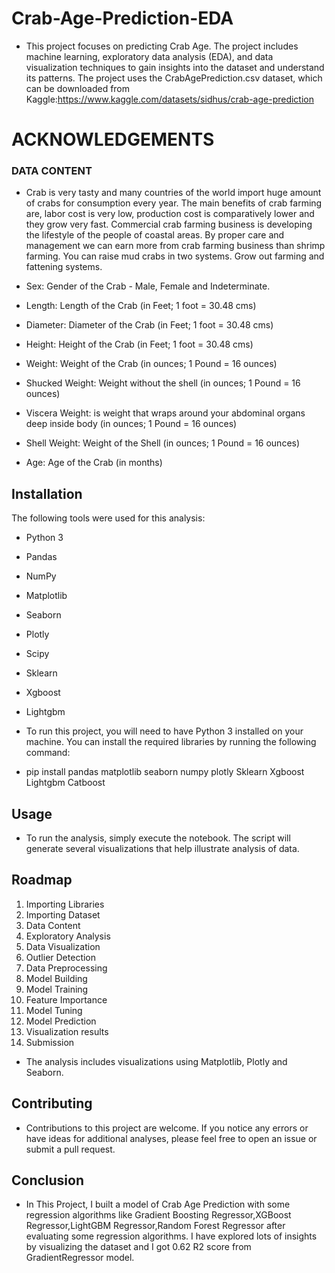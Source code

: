
# Crab-Age-Prediction-EDA
- This project focuses on predicting Crab Age. The project includes machine learning, exploratory data analysis (EDA), and data visualization techniques to gain insights into the dataset and understand its patterns. The project uses the CrabAgePrediction.csv dataset, which can be downloaded from Kaggle:https://www.kaggle.com/datasets/sidhus/crab-age-prediction
# ACKNOWLEDGEMENTS

### DATA CONTENT
- Crab is very tasty and many countries of the world import huge amount of crabs for consumption every year. The main benefits of crab farming are, labor cost is very low, production cost is comparatively lower and they grow very fast. Commercial crab farming business is developing the lifestyle of the people of coastal areas. By proper care and management we can earn more from crab farming business than shrimp farming. You can raise mud crabs in two systems. Grow out farming and fattening systems.

- Sex: Gender of the Crab - Male, Female and Indeterminate.
- Length: Length of the Crab (in Feet; 1 foot = 30.48 cms)
- Diameter: Diameter of the Crab (in Feet; 1 foot = 30.48 cms)
- Height: Height of the Crab (in Feet; 1 foot = 30.48 cms)
- Weight: Weight of the Crab (in ounces; 1 Pound = 16 ounces)

- Shucked Weight: Weight without the shell (in ounces; 1 Pound = 16 ounces)

- Viscera Weight: is weight that wraps around your abdominal organs deep inside body (in ounces; 1 Pound = 16 ounces)

- Shell Weight: Weight of the Shell (in ounces; 1 Pound = 16 ounces)

- Age: Age of the Crab (in months)


## Installation
The following tools were used for this analysis:

- Python 3
- Pandas
- NumPy
- Matplotlib
- Seaborn
- Plotly
- Scipy
- Sklearn
- Xgboost
- Lightgbm


- To run this project, you will need to have Python 3 installed on your machine. You can install the required libraries by running the following command:


- pip install pandas matplotlib seaborn numpy plotly Sklearn Xgboost Lightgbm Catboost
    
## Usage 
- To run the analysis, simply execute the notebook. The script will generate several visualizations that help illustrate analysis of data.
## Roadmap

1.  Importing Libraries
2. Importing Dataset
3. Data Content
4. Exploratory Analysis
5. Data Visualization
6. Outlier Detection
7. Data Preprocessing
8. Model Building
9. Model Training
10. Feature Importance
11. Model Tuning
12. Model Prediction
13. Visualization results
14. Submission


- The analysis includes visualizations using Matplotlib, Plotly and Seaborn.

## Contributing

- Contributions to this project are welcome. If you notice any errors or have ideas for additional analyses, please feel free to open an issue or submit a pull request.


## Conclusion 
* In This Project, I built a model of Crab Age Prediction with some regression algorithms like  Gradient Boosting Regressor,XGBoost Regressor,LightGBM Regressor,Random Forest Regressor after evaluating some regression algorithms. I have explored lots of insights by visualizing the dataset and I got 0.62 R2 score from GradientRegressor model.


